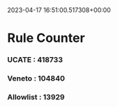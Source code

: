 2023-04-17 16:51:00.517308+00:00
# Rule Counter 
 ### UCATE : 418733

 ### Veneto : 104840

 ### Allowlist : 13929